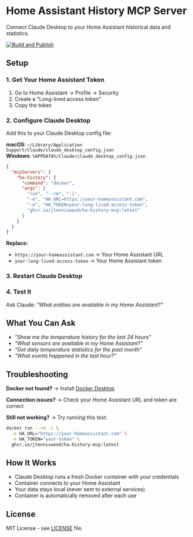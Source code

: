 # Home Assistant History MCP Server

Connect Claude Desktop to your Home Assistant historical data and statistics.

[![Build and Publish](https://github.com/jtenniswood/ha-history-mcp/actions/workflows/build-and-publish.yml/badge.svg)](https://github.com/jtenniswood/ha-history-mcp/actions/workflows/build-and-publish.yml)

## Setup

### 1. Get Your Home Assistant Token

1. Go to Home Assistant → Profile → Security
2. Create a "Long-lived access token"
3. Copy the token

### 2. Configure Claude Desktop

Add this to your Claude Desktop config file:

**macOS**: `~/Library/Application Support/Claude/claude_desktop_config.json`  
**Windows**: `%APPDATA%/Claude/claude_desktop_config.json`

```json
{
  "mcpServers": {
    "ha-history": {
      "command": "docker",
      "args": [
        "run", "--rm", "-i",
        "-e", "HA_URL=https://your-homeassistant.com",
        "-e", "HA_TOKEN=your-long-lived-access-token",
        "ghcr.io/jtenniswood/ha-history-mcp:latest"
      ]
    }
  }
}
```

**Replace:**
- `https://your-homeassistant.com` → Your Home Assistant URL
- `your-long-lived-access-token` → Your Home Assistant token

### 3. Restart Claude Desktop

### 4. Test It

Ask Claude: *"What entities are available in my Home Assistant?"*

## What You Can Ask

- *"Show me the temperature history for the last 24 hours"*
- *"What sensors are available in my Home Assistant?"*
- *"Get daily temperature statistics for the past month"*
- *"What events happened in the last hour?"*

## Troubleshooting

**Docker not found?** → Install [Docker Desktop](https://docs.docker.com/get-docker/)

**Connection issues?** → Check your Home Assistant URL and token are correct

**Still not working?** → Try running this test:
```bash
docker run --rm -i \
  -e HA_URL="https://your-homeassistant.com" \
  -e HA_TOKEN="your-token" \
  ghcr.io/jtenniswood/ha-history-mcp:latest
```

## How It Works

- Claude Desktop runs a fresh Docker container with your credentials
- Container connects to your Home Assistant
- Your data stays local (never sent to external services)
- Container is automatically removed after each use

## License

MIT License - see [LICENSE](LICENSE) file.
